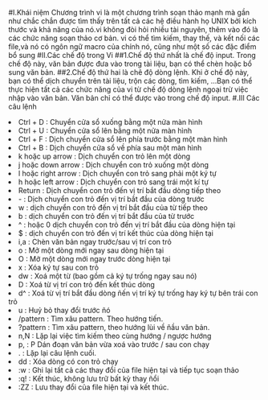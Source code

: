 #I.Khái niệm
Chương trình vi là một chương trình soạn thảo mạnh mà gần như chắc chắn được tìm
thấy trên tất cả các hệ điều hành họ UNIX bởi kích thước và khả năng của nó.vi
không đòi hỏi nhiều tài nguyên, thêm vào đó là các chức năng soạn thảo cơ bản. vi có
thể tìm kiếm, thay thế, và kết nối các file,và nó có ngôn ngữ macro của chính nó, cũng
như một số các đặc điểm bổ sung
#II.Các chế độ trong Vi
##1.Chế độ thứ nhất là chế độ input. Trong chế độ này, văn bản được đưa vào trong tài
liệu, bạn có thể chèn hoặc bổ sung văn bản.
##2.Chế độ thứ hai là chê độ dòng lệnh. Khi ở chế độ này, bạn có thể dịch chuyển trên tài
liệu, trộn các dòng, tìm kiếm, …Bạn có thể thực hiện tất cả các chức năng của vi từ
chế độ dòng lệnh ngoại trừ việc nhập vào văn bản. Văn bản chỉ có thể được vào trong
chế độ input. 
#.III Các câu lệnh
<li>Ctrl + D : Chuyển cửa sổ xuống bằng một nửa màn hình
<li>Ctrl + U : Chuyển cửa sổ lên bằng một nửa màn hình
<li>Ctrl + F : Dịch chuyển cửa sổ lên phía trước bằng một màn hình
<li>Ctrl + B : Dịch chuyển cửa sổ về phía sau một màn hình
<li>k hoặc up arrow : Dịch chuyển con trỏ lên một dòng
<li>j hoặc down arrow : Dịch chuyển con trỏ xuống một dòng
<li>l hoặc right arrow : Dịch chuyển con trỏ sang phải một ký tự
<li>h hoặc left arrow : Dịch chuyển con trỏ sang trái một kí tự
<li>Return : Dịch chuyển con trỏ đến vị trí bắt đầu dòng tiếp theo
<li> - : Dịch chuyển con trỏ đến vị trí bắt đầu của dòng trước
<li>w : dịch chuyển con trỏ đến vị trí bắt đầu của từ tiếp theo
<li>b : dịch chuyển con trỏ đến vị trí bắt đầu của từ trước
<li>^ : hoặc 0 dịch chuyển con trỏ đến vị trí bắt đầu của dòng hiện tại
<li>$ : dịch chuyển con trỏ đến vị trí kết thúc của dòng hiện tại 
<li>i,a : Chèn văn bản ngay trước/sau vị trí con trỏ
<li>o : Mở một dòng mới ngay sau dòng hiện tại
<li>O : Mở một dòng mới ngay trước dòng hiện tại
<li>x : Xóa ký tự sau con trỏ
<li>dw : Xoá một từ (bao gồm cả ký tự trống ngay sau nó)
<li>D : Xoá từ vị trí con trỏ đến kết thúc dòng
<li>d^ : Xoá từ vị trí bắt đầu dòng ñến vị trí ký tự trống hay ký tự bên
trái con trỏ
<li>u : Huỷ bỏ thay đổi trước ñó
<li>/pattern : Tìm xâu pattern. Theo hướng tiến.
<li>?pattern : Tìm xâu pattern, theo hướng lùi về ñầu văn bản.
<li>n,N : Lặp lại việc tìm kiếm theo cùng hướng / ngược hướng
<li>p, : P Dán đoạn văn bản vừa xoá vào trước / sau con chạy
<li>. : Lặp lại câu lệnh cuối.
<li>dd : Xóa dòng có con trỏ chạy
<li>:w : Ghi lại tất cả các thay đổi của file hiện tại và tiếp tục soạn thảo
<li>:q! : Kết thúc, không lưu trữ bất kỳ thay ñổi
<li>:ZZ : Lưu thay đổi của file hiện tại và kết thúc. 
